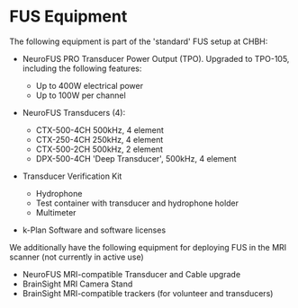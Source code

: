 # FUS Equipment

The following equipment is part of the 'standard' FUS setup at CHBH:

- NeuroFUS PRO Transducer Power Output (TPO). Upgraded to TPO-105, including the following features:
    - Up to 400W electrical power
    - Up to 100W per channel

- NeuroFUS Transducers (4):
    - CTX-500-4CH 500kHz, 4 element
    - CTX-250-4CH 250kHz, 4 element
    - CTX-500-2CH 500kHz, 2 element
    - DPX-500-4CH 'Deep Transducer', 500kHz, 4 element

- Transducer Verification Kit
    - Hydrophone
    - Test container with transducer and hydrophone holder
    - Multimeter

- k-Plan Software and software licenses

We additionally have the following equipment for deploying FUS in the MRI scanner (not currently in active use)

- NeuroFUS MRI-compatible Transducer and Cable upgrade
- BrainSight MRI Camera Stand
- BrainSight MRI-compatible trackers (for volunteer and transducers)
